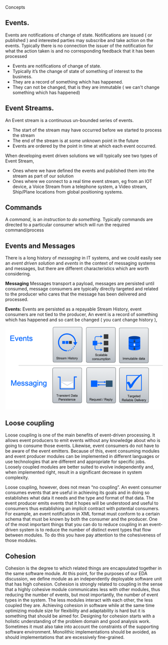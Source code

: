  Concepts

## Events.

Events are notifications of change of state.  Notifications are issued ( or published ) and interested parties may subscribe and take action on the events.  Typically there is no connection  the issuer of the notification for what the action taken is and
no corresponding feedback that it has been processed

* Events are notifications of change of state.
* Typically it’s the change of state of something of interest to the business.
* They are a record of something which has happened.
* They can not be changed, that is they are immutable ( we can't change something which has happened)

## Event Streams.
An Event stream is a continuous un-bounded series of events.

* The start of the stream may have occurred before we started to process the stream
* The end of the stream is at some unknown point in the future
* Events are ordered by the point in time at which each event occurred.

When developing event driven solutions we will typically see two types of Event Stream,
* Ones where we have defined the events and published them into the stream as part of our solution
* Ones where we connect to a real time event stream, eg from an IOT device, a Voice Stream from a telephone system, a Video stream, Ship/Plane locations from global positioning systems.

## Commands
A *command*, is an *instruction to do something*. Typically commands are directed to a particular consumer which will run the required command/process

## Events and Messages
There is a long history of *messaging* in IT systems, and we could easily see an *event driven solution* and *events* in the context of  messaging systems  and messages, but there are different characteristics which are worth considering.

**Messaging** Messages transport a payload, messages are persisted until consumed, message consumers are typically directly targeted and related to the producer who cares that the message has been delivered and processed.

**Events:** Events are persisted as a repayable Stream History, event consumers  are not tied to the producer,
 An event is a record of something which has happened and so cant be changed ( you cant change history ),

<img src="../hl-arch-concepts1.png" width="1024px">

## Loose coupling
Loose coupling is one of the main benefits of event-driven processing. It allows event producers to emit events without any knowledge about who is going to consume those events. Likewise, event consumers do not have to be aware of the event emitters. Because of this, event consuming modules and event producer modules can be implemented in different languages or use technologies that are different and appropriate for specific jobs. Loosely coupled modules are better suited to evolve independently and, when implemented right, result in a significant decrease in system complexity.

Loose coupling, however, does not mean “no coupling”. An event consumer consumes events that are useful in achieving its goals and in doing so establishes what data it needs and the type and format of that data. The event producer emits events that it hopes will be understood and useful to consumers thus establishing an implicit contract with potential consumers. For example, an event notification in XML format must conform to a certain schema that must be known by both the consumer and the producer.  One of the most important things that you can do to reduce coupling in an event-driven system is to reduce the number of distinct event types that flow between modules. To do this you have pay attention to the cohesiveness of those modules.

## Cohesion
Cohesion is the degree to which related things are encapsulated together in the same software module. At this point, for the purposes of our EDA discussion, we define module as an independently deployable software unit that has high cohesion.  Cohesion is strongly related to coupling in the sense that a highly cohesive module communicates less with other modules, thus reducing the number of events, but most importantly, the number of event types in the system. The less modules interact with each other, the less coupled they are.
Achieving cohesion in software while at the same time optimizing module size for flexibility and adaptability is hard but it is something that should be aimed for. Designing for cohesion starts with a holistic understanding of the problem domain and good analysis work. Sometimes it must also take into account the constraints of the supporting software environment. Monolithic implementations should be avoided, as should implementations that are excessively fine-grained.
